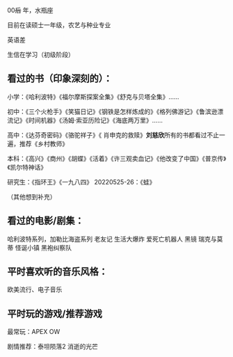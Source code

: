 00~~后~~ 年，水瓶座

目前在读硕士一年级，农艺与种业专业

英语差

生信在学习（初级阶段）

## **看过的书（印象深刻的）**：

小学：《哈利波特》《福尔摩斯探案全集》《舒克与贝塔全集》……

初中：《三个火枪手》《笑猫日记》《钢铁是怎样炼成的》《格列佛游记》《鲁滨逊漂流记》《时间机器》《汤姆·索亚历险记》《海底两万里》……

高中：《达芬奇密码》《骆驼祥子》《 肖申克的救赎》**刘慈欣**所有的书都看过不止一遍，推荐《乡村教师》

本科：《高兴》《商州》《胡蝶》《活着》《许三观卖血记》《他改变了中国》《普京传》《凯尔特神话》

研究生：《指环王》《一九八四》 20220525-26：《蛙》

（其他想到补充）

## **看过的电影/剧集**：

哈利波特系列，加勒比海盗系列 老友记 生活大爆炸 爱死亡机器人 黑镜 瑞克与莫蒂 怪诞小镇 黑袍纠察队

## 平时喜欢听的**音乐**风格：

欧美流行、电子音乐

## 平时玩的游戏/推荐游戏

最常玩：APEX OW

剧情推荐：泰坦陨落2 消逝的光芒  
